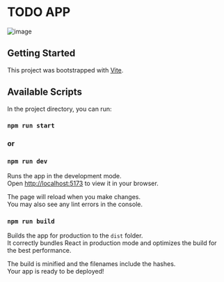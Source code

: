 # TODO APP

![image](https://github.com/My-test-tasks/test-mindbox/assets/71071594/2d343c32-aac2-46ab-a905-e075c5275d97)

## Getting Started

This project was bootstrapped with [Vite](https://vitejs.dev/).

## Available Scripts

In the project directory, you can run:

### `npm run start`

### or

### `npm run dev`

Runs the app in the development mode.\
Open [http://localhost:5173](http://localhost:5173) to view it in your browser.

The page will reload when you make changes.\
You may also see any lint errors in the console.

### `npm run build`

Builds the app for production to the `dist` folder.\
It correctly bundles React in production mode and optimizes the build for the best performance.

The build is minified and the filenames include the hashes.\
Your app is ready to be deployed!
